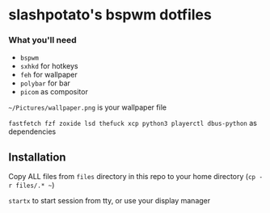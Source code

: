 # slashpotato's bspwm dotfiles

### What you'll need
- `bspwm`
- `sxhkd` for hotkeys
- `feh` for wallpaper
- `polybar` for bar
- `picom` as compositor
 
`~/Pictures/wallpaper.png` is your wallpaper file
 
`fastfetch fzf zoxide lsd thefuck xcp python3 playerctl dbus-python` as dependencies
## Installation
Copy ALL files from `files` directory in this repo to your home directory (`cp -r files/.* ~`)

`startx` to start session from tty, or use your display manager
